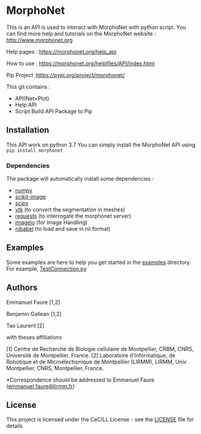 # MorphoNet

This is an API is used to interact with MorphoNet with python script.
You can find more help and tutorials on the MorphoNet website : http://www.morphonet.org

Help pages : https://morphonet.org/help_api

How to use : https://morphonet.org/helpfiles/API/index.html

Pip Project :https://pypi.org/project/morphonet/


This git contains :
- API(Net+Plot)
- Help API
- Script Build API Package to Pip

## Installation
This API work on python 3.7
You can simply install the MorphoNet API using   `pip install morphonet`

### Dependencies
The package will automatically install some dependencies :
* [numpy](https://pypi.org/project/numpy/)
* [scikit-image](https://pypi.org/project/scikit-image/)
* [scipy](https://pypi.org/project/scipy/) 
* [vtk](https://pypi.org/project/vtk/) (to convert the segmentation in meshes)
* [requests](https://pypi.org/project/requests/) (to interrogate the morphonet server)
* [imageio](https://pypi.org/project/imageio/) (for Image Handling)
* [nibabel](https://pypi.org/project/nibabel/) (to load and save in nii format)

## Examples

Some examples are here to help you get started in the [examples](examples) directory.
For example, [TestConnection.py](examples/basic/TestConnection.py)

## Authors

Emmanuel Faure  [1,2]

Benjamin Gallean [1,2]

Tao Laurent [2]


with theses affiliations

[1] Centre de Recherche de Biologie cellulaire de Montpellier, CRBM, CNRS, Université de Montpellier, France.
[2] Laboratoire d'Informatique, de Robotique et de Microélectronique de Montpellier (LIRMM), LIRMM, Univ Montpellier, CNRS, Montpellier, France.

*Correspondence should be addressed to Emmanuel Faure (emmanuel.faure@lirmm.fr)

## License
This project is licensed under the CeCILL License - see the [LICENSE](LICENSE) file for details
